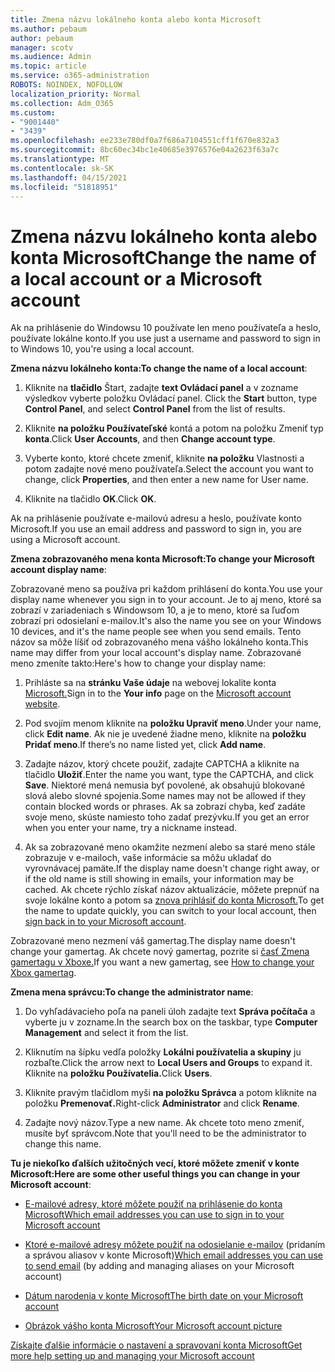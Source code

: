 ```yaml
---
title: Zmena názvu lokálneho konta alebo konta Microsoft
ms.author: pebaum
author: pebaum
manager: scotv
ms.audience: Admin
ms.topic: article
ms.service: o365-administration
ROBOTS: NOINDEX, NOFOLLOW
localization_priority: Normal
ms.collection: Adm_O365
ms.custom:
- "9001440"
- "3439"
ms.openlocfilehash: ee233e780df0a7f686a7104551cff1f670e832a3
ms.sourcegitcommit: 8bc60ec34bc1e40685e3976576e04a2623f63a7c
ms.translationtype: MT
ms.contentlocale: sk-SK
ms.lasthandoff: 04/15/2021
ms.locfileid: "51818951"
---
```

# <a name="change-the-name-of-a-local-account-or-a-microsoft-account"></a><span data-ttu-id="d492a-102">Zmena názvu lokálneho konta alebo konta Microsoft</span><span class="sxs-lookup"><span data-stu-id="d492a-102">Change the name of a local account or a Microsoft account</span></span>

<span data-ttu-id="d492a-103">Ak na prihlásenie do Windowsu 10 používate len meno používateľa a heslo, používate lokálne konto.</span><span class="sxs-lookup"><span data-stu-id="d492a-103">If you use just a username and password to sign in to Windows 10, you're using a local account.</span></span> 

<span data-ttu-id="d492a-104">**Zmena názvu lokálneho konta:**</span><span class="sxs-lookup"><span data-stu-id="d492a-104">**To change the name of a local account**:</span></span>

1. <span data-ttu-id="d492a-105">Kliknite na **tlačidlo** Štart, zadajte **text Ovládací panel** a v zozname výsledkov vyberte položku Ovládací panel. </span><span class="sxs-lookup"><span data-stu-id="d492a-105">Click the **Start** button, type **Control Panel**, and select **Control Panel** from the list of results.</span></span>

2. <span data-ttu-id="d492a-106">Kliknite **na položku Používateľské** kontá a potom na položku Zmeniť typ **konta**.</span><span class="sxs-lookup"><span data-stu-id="d492a-106">Click **User Accounts**, and then **Change account type**.</span></span>

3. <span data-ttu-id="d492a-107">Vyberte konto, ktoré chcete zmeniť, kliknite **na položku** Vlastnosti a potom zadajte nové meno používateľa.</span><span class="sxs-lookup"><span data-stu-id="d492a-107">Select the account you want to change, click **Properties**, and then enter a new name for User name.</span></span>

4. <span data-ttu-id="d492a-108">Kliknite na tlačidlo **OK**.</span><span class="sxs-lookup"><span data-stu-id="d492a-108">Click **OK**.</span></span>

<span data-ttu-id="d492a-109">Ak na prihlásenie používate e-mailovú adresu a heslo, používate konto Microsoft.</span><span class="sxs-lookup"><span data-stu-id="d492a-109">If you use an email address and password to sign in, you are using a Microsoft account.</span></span>

<span data-ttu-id="d492a-110">**Zmena zobrazovaného mena konta Microsoft:**</span><span class="sxs-lookup"><span data-stu-id="d492a-110">**To change your Microsoft account display name**:</span></span>

<span data-ttu-id="d492a-111">Zobrazované meno sa používa pri každom prihlásení do konta.</span><span class="sxs-lookup"><span data-stu-id="d492a-111">You use your display name whenever you sign in to your account.</span></span> <span data-ttu-id="d492a-112">Je to aj meno, ktoré sa zobrazí v zariadeniach s Windowsom 10, a je to meno, ktoré sa ľuďom zobrazí pri odosielaní e-mailov.</span><span class="sxs-lookup"><span data-stu-id="d492a-112">It's also the name you see on your Windows 10 devices, and it's the name people see when you send emails.</span></span> <span data-ttu-id="d492a-113">Tento názov sa môže líšiť od zobrazovaného mena vášho lokálneho konta.</span><span class="sxs-lookup"><span data-stu-id="d492a-113">This name may differ from your local account's display name.</span></span> <span data-ttu-id="d492a-114">Zobrazované meno zmeníte takto:</span><span class="sxs-lookup"><span data-stu-id="d492a-114">Here's how to change your display name:</span></span>

1. <span data-ttu-id="d492a-115">Prihláste sa na **stránku Vaše údaje** na webovej lokalite konta [Microsoft.](https://account.microsoft.com/)</span><span class="sxs-lookup"><span data-stu-id="d492a-115">Sign in to the **Your info** page on the [Microsoft account website](https://account.microsoft.com/).</span></span>

2. <span data-ttu-id="d492a-116">Pod svojím menom kliknite na **položku Upraviť meno**.</span><span class="sxs-lookup"><span data-stu-id="d492a-116">Under your name, click **Edit name**.</span></span> <span data-ttu-id="d492a-117">Ak nie je uvedené žiadne meno, kliknite na **položku Pridať meno**.</span><span class="sxs-lookup"><span data-stu-id="d492a-117">If there’s no name listed yet, click **Add name**.</span></span> 

3. <span data-ttu-id="d492a-118">Zadajte názov, ktorý chcete použiť, zadajte CAPTCHA a kliknite na tlačidlo **Uložiť**.</span><span class="sxs-lookup"><span data-stu-id="d492a-118">Enter the name you want, type the CAPTCHA, and click **Save**.</span></span> <span data-ttu-id="d492a-119">Niektoré mená nemusia byť povolené, ak obsahujú blokované slová alebo slovné spojenia.</span><span class="sxs-lookup"><span data-stu-id="d492a-119">Some names may not be allowed if they contain blocked words or phrases.</span></span> <span data-ttu-id="d492a-120">Ak sa zobrazí chyba, keď zadáte svoje meno, skúste namiesto toho zadať prezývku.</span><span class="sxs-lookup"><span data-stu-id="d492a-120">If you get an error when you enter your name, try a nickname instead.</span></span>

4. <span data-ttu-id="d492a-121">Ak sa zobrazované meno okamžite nezmení alebo sa staré meno stále zobrazuje v e-mailoch, vaše informácie sa môžu ukladať do vyrovnávacej pamäte.</span><span class="sxs-lookup"><span data-stu-id="d492a-121">If the display name doesn't change right away, or if the old name is still showing in emails, your information may be cached.</span></span> <span data-ttu-id="d492a-122">Ak chcete rýchlo získať názov aktualizácie, môžete prepnúť na svoje lokálne konto a potom sa [znova prihlásiť do konta Microsoft.](https://account.microsoft.com/)</span><span class="sxs-lookup"><span data-stu-id="d492a-122">To get the name to update quickly, you can switch to your local account, then [sign back in to your Microsoft account](https://account.microsoft.com/).</span></span>

<span data-ttu-id="d492a-123">Zobrazované meno nezmení váš gamertag.</span><span class="sxs-lookup"><span data-stu-id="d492a-123">The display name doesn't change your gamertag.</span></span> <span data-ttu-id="d492a-124">Ak chcete nový gamertag, pozrite si [časť Zmena gamertagu v Xboxe.](https://support.xbox.com/id-ID/account-management/change-xbox-live-gamertag)</span><span class="sxs-lookup"><span data-stu-id="d492a-124">If you want a new gamertag, see [How to change your Xbox gamertag](https://support.xbox.com/id-ID/account-management/change-xbox-live-gamertag).</span></span>

<span data-ttu-id="d492a-125">**Zmena mena správcu:**</span><span class="sxs-lookup"><span data-stu-id="d492a-125">**To change the administrator name**:</span></span>

1. <span data-ttu-id="d492a-126">Do vyhľadávacieho poľa na paneli úloh zadajte text **Správa počítača** a vyberte ju v zozname.</span><span class="sxs-lookup"><span data-stu-id="d492a-126">In the search box on the taskbar, type **Computer Management** and select it from the list.</span></span>

2. <span data-ttu-id="d492a-127">Kliknutím na šípku vedľa položky **Lokálni používatelia a skupiny** ju rozbaľte.</span><span class="sxs-lookup"><span data-stu-id="d492a-127">Click the arrow next to **Local Users and Groups** to expand it.</span></span> <span data-ttu-id="d492a-128">Kliknite na **položku Používatelia.**</span><span class="sxs-lookup"><span data-stu-id="d492a-128">Click **Users**.</span></span>

3. <span data-ttu-id="d492a-129">Kliknite pravým tlačidlom myši **na položku Správca** a potom kliknite na položku **Premenovať.**</span><span class="sxs-lookup"><span data-stu-id="d492a-129">Right-click **Administrator** and click **Rename**.</span></span>

4. <span data-ttu-id="d492a-130">Zadajte nový názov.</span><span class="sxs-lookup"><span data-stu-id="d492a-130">Type a new name.</span></span> <span data-ttu-id="d492a-131">Ak chcete toto meno zmeniť, musíte byť správcom.</span><span class="sxs-lookup"><span data-stu-id="d492a-131">Note that you'll need to be the administrator to change this name.</span></span>

<span data-ttu-id="d492a-132">**Tu je niekoľko ďalších užitočných vecí, ktoré môžete zmeniť v konte Microsoft:**</span><span class="sxs-lookup"><span data-stu-id="d492a-132">**Here are some other useful things you can change in your Microsoft account**:</span></span>

- [<span data-ttu-id="d492a-133">E-mailové adresy, ktoré môžete použiť na prihlásenie do konta Microsoft</span><span class="sxs-lookup"><span data-stu-id="d492a-133">Which email addresses you can use to sign in to your Microsoft account</span></span>](https://support.microsoft.com/help/4026162)

- <span data-ttu-id="d492a-134">[Ktoré e-mailové adresy môžete použiť na odosielanie e-mailov](https://support.microsoft.com/help/12407) (pridaním a správou aliasov v konte Microsoft)</span><span class="sxs-lookup"><span data-stu-id="d492a-134">[Which email addresses you can use to send email](https://support.microsoft.com/help/12407) (by adding and managing aliases on your Microsoft account)</span></span>

- [<span data-ttu-id="d492a-135">Dátum narodenia v konte Microsoft</span><span class="sxs-lookup"><span data-stu-id="d492a-135">The birth date on your Microsoft account</span></span>](https://support.microsoft.com/help/12411)

- [<span data-ttu-id="d492a-136">Obrázok vášho konta Microsoft</span><span class="sxs-lookup"><span data-stu-id="d492a-136">Your Microsoft account picture</span></span>](https://support.microsoft.com/help/4026790)

[<span data-ttu-id="d492a-137">Získajte ďalšie informácie o nastavení a spravovaní konta Microsoft</span><span class="sxs-lookup"><span data-stu-id="d492a-137">Get more help setting up and managing your Microsoft account</span></span>](https://support.microsoft.com/hub/4294457/microsoft-account-help#manage-account)